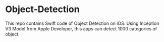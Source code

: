 # Object-Detection

This repo contains Swift code of Object Detection on iOS.
Using Inception V3 Model from Apple Developer, this apps can detect 1000 categories of object.
